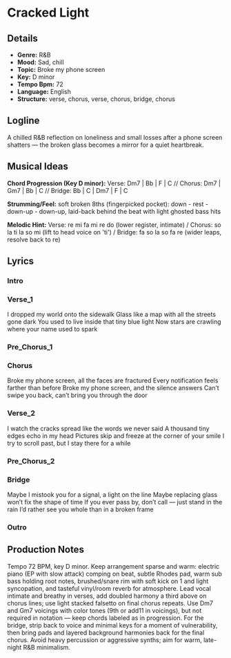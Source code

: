 # Cracked Light

## Details
- **Genre:** R&B
- **Mood:** Sad, chill
- **Topic:** Broke my phone screen
- **Key:** D minor
- **Tempo Bpm:** 72
- **Language:** English
- **Structure:** verse, chorus, verse, chorus, bridge, chorus

## Logline
A chilled R&B reflection on loneliness and small losses after a phone screen shatters — the broken glass becomes a mirror for a quiet heartbreak.

## Musical Ideas

**Chord Progression (Key D minor):** Verse: Dm7 | Bb | F | C  // Chorus: Dm7 | Gm7 | Bb | C  // Bridge: Bb | C | Dm7 | F | C

**Strumming/Feel:** soft broken 8ths (fingerpicked pocket): down - rest - down-up - down-up, laid-back behind the beat with light ghosted bass hits

**Melodic Hint:** Verse: re mi fa mi re do (lower register, intimate)  / Chorus: so la ti la so mi (lift to head voice on 'ti')  / Bridge: fa so la so fa re (wider leaps, resolve back to re)

## Lyrics

### Intro


### Verse_1
I dropped my world onto the sidewalk
Glass like a map with all the streets gone dark
You used to live inside that tiny blue light
Now stars are crawling where your name used to spark

### Pre_Chorus_1


### Chorus
Broke my phone screen, all the faces are fractured
Every notification feels farther than before
Broke my phone screen, and the silence answers
Can’t swipe you back, can’t bring you through the door

### Verse_2
I watch the cracks spread like the words we never said
A thousand tiny edges echo in my head
Pictures skip and freeze at the corner of your smile
I try to scroll past, but I stay there for a while

### Pre_Chorus_2


### Bridge
Maybe I mistook you for a signal, a light on the line
Maybe replacing glass won’t fix the shape of time
If you ever pass by, don’t call — just stand in the rain
I’d rather see you whole than in a broken frame

### Outro


## Production Notes
Tempo 72 BPM, key D minor. Keep arrangement sparse and warm: electric piano (EP with slow attack) comping on beat, subtle Rhodes pad, warm sub bass holding root notes, brushed/snare rim with soft kick on 1 and light syncopation, and tasteful vinyl/room reverb for atmosphere. Lead vocal intimate and breathy in verses, add doubled harmony a third above on chorus lines; use light stacked falsetto on final chorus repeats. Use Dm7 and Gm7 voicings with color tones (9th or add11 in voicings), but not required in notation — keep chords labeled as in progression. For the bridge, strip back to voice and minimal keys for a moment of vulnerability, then bring pads and layered background harmonies back for the final chorus. Avoid heavy percussion or aggressive synths; aim for warm, late-night R&B minimalism.

